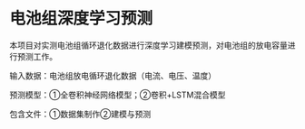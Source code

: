 # 电池组深度学习预测

本项目对实测电池组循环退化数据进行深度学习建模预测，对电池组的放电容量进行预测工作。

输入数据：电池组放电循环退化数据（电流、电压、温度）

预测模型：①全卷积神经网络模型；②卷积+LSTM混合模型

包含文件：①数据集制作②建模与预测
